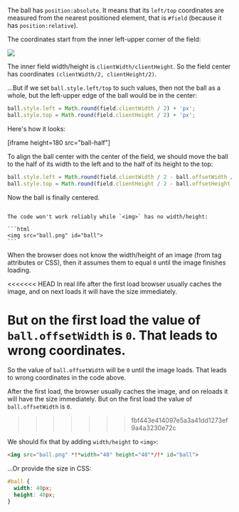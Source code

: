 The ball has `position:absolute`. It means that its `left/top` coordinates are measured from the nearest positioned element, that is `#field` (because it has `position:relative`).

The coordinates start from the inner left-upper corner of the field:

![](field.svg)

The inner field width/height is `clientWidth/clientHeight`. So the field center has coordinates `(clientWidth/2, clientHeight/2)`.

...But if we set `ball.style.left/top` to such values, then not the ball as a whole, but the left-upper edge of the ball would be in the center:

```js
ball.style.left = Math.round(field.clientWidth / 2) + 'px';
ball.style.top = Math.round(field.clientHeight / 2) + 'px';
```

Here's how it looks:

[iframe height=180 src="ball-half"]

To align the ball center with the center of the field, we should move the ball to the half of its width to the left and to the half of its height to the top:

```js
ball.style.left = Math.round(field.clientWidth / 2 - ball.offsetWidth / 2) + 'px';
ball.style.top = Math.round(field.clientHeight / 2 - ball.offsetHeight / 2) + 'px';
```

Now the ball is finally centered.

````warn header="Attention: the pitfall!"

The code won't work reliably while `<img>` has no width/height:

```html
<img src="ball.png" id="ball">
```
````

When the browser does not know the width/height of an image (from tag attributes or CSS), then it assumes them to equal `0` until the image finishes loading.

<<<<<<< HEAD
In real life after the first load browser usually caches the image, and on next loads it will have the size immediately.

But on the first load the value of `ball.offsetWidth` is `0`. That leads to wrong coordinates.
=======
So the value of `ball.offsetWidth` will be `0` until the image loads. That leads to wrong coordinates in the code above.

After the first load, the browser usually caches the image, and on reloads it will have the size immediately. But on the first load the value of `ball.offsetWidth` is `0`.
>>>>>>> fbf443e414097e5a3a41dd1273ef9a4a3230e72c

We should fix that by adding `width/height` to `<img>`:

```html
<img src="ball.png" *!*width="40" height="40"*/!* id="ball">
```

...Or provide the size in CSS:

```css
#ball {
  width: 40px;
  height: 40px;
}
```
